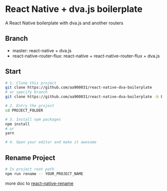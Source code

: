# React Native + dva.js boilerplate
A React Native boilerplate with dva.js and another routers

## Branch
- master: react-native + dva.js
- react-native-router-flux: react-native + react-native-router-flux + dva.js

## Start
```bash
# 1. Clone this project
git clone https://github.com/aa900031/react-native-dva-boilerplate
# or specify branch
git clone https://github.com/aa900031/react-native-dva-boilerplate -b BRANCH_NAME --single-branch

# 2. Entry the project
cd PROJECT_FOLDER

# 3. Install npm packages
npm install
# or
yarn

# 4. Open your editor and make it awesome
```

## Rename Project
```bash
# In project root path
npm run rename -- YOUR_PROJECT_NAME
```
more doc to [react-native-rename](https://github.com/junedomingo/react-native-rename)

